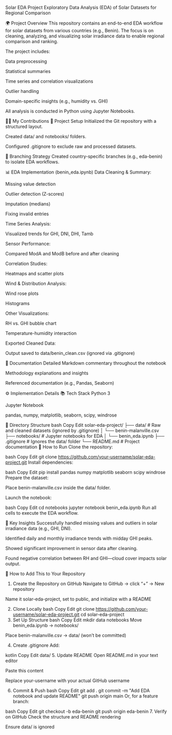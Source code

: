Solar EDA Project
Exploratory Data Analysis (EDA) of Solar Datasets for Regional Comparison

🌍 Project Overview
This repository contains an end-to-end EDA workflow for solar datasets from various countries (e.g., Benin). The focus is on cleaning, analyzing, and visualizing solar irradiance data to enable regional comparison and ranking.

The project includes:

Data preprocessing

Statistical summaries

Time series and correlation visualizations

Outlier handling

Domain-specific insights (e.g., humidity vs. GHI)

All analysis is conducted in Python using Jupyter Notebooks.

👨‍💻 My Contributions
🔧 Project Setup
Initialized the Git repository with a structured layout.

Created data/ and notebooks/ folders.

Configured .gitignore to exclude raw and processed datasets.

🌿 Branching Strategy
Created country-specific branches (e.g., eda-benin) to isolate EDA workflows.

📊 EDA Implementation (benin_eda.ipynb)
Data Cleaning & Summary:

Missing value detection

Outlier detection (Z-scores)

Imputation (medians)

Fixing invalid entries

Time Series Analysis:

Visualized trends for GHI, DNI, DHI, Tamb

Sensor Performance:

Compared ModA and ModB before and after cleaning

Correlation Studies:

Heatmaps and scatter plots

Wind & Distribution Analysis:

Wind rose plots

Histograms

Other Visualizations:

RH vs. GHI bubble chart

Temperature-humidity interaction

Exported Cleaned Data:

Output saved to data/benin_clean.csv (ignored via .gitignore)

📝 Documentation
Detailed Markdown commentary throughout the notebook

Methodology explanations and insights

Referenced documentation (e.g., Pandas, Seaborn)

⚙️ Implementation Details
📚 Tech Stack
Python 3

Jupyter Notebook

pandas, numpy, matplotlib, seaborn, scipy, windrose

📁 Directory Structure
bash
Copy
Edit
solar-eda-project/
├── data/                    # Raw and cleaned datasets (ignored by .gitignore)
│   └── benin-malanville.csv
├── notebooks/               # Jupyter notebooks for EDA
│   └── benin_eda.ipynb
├── .gitignore               # Ignores the data/ folder
└── README.md                # Project documentation
🚀 How to Run
Clone the repository:

bash
Copy
Edit
git clone https://github.com/your-username/solar-eda-project.git
Install dependencies:

bash
Copy
Edit
pip install pandas numpy matplotlib seaborn scipy windrose
Prepare the dataset:

Place benin-malanville.csv inside the data/ folder.

Launch the notebook:

bash
Copy
Edit
cd notebooks
jupyter notebook benin_eda.ipynb
Run all cells to execute the EDA workflow.

📌 Key Insights
Successfully handled missing values and outliers in solar irradiance data (e.g., GHI, DNI).

Identified daily and monthly irradiance trends with midday GHI peaks.

Showed significant improvement in sensor data after cleaning.

Found negative correlation between RH and GHI—cloud cover impacts solar output.

🧭 How to Add This to Your Repository
1. Create the Repository on GitHub
Navigate to GitHub → click “+” → New repository

Name it solar-eda-project, set to public, and initialize with a README

2. Clone Locally
bash
Copy
Edit
git clone https://github.com/your-username/solar-eda-project.git
cd solar-eda-project
3. Set Up Structure
bash
Copy
Edit
mkdir data notebooks
Move benin_eda.ipynb → notebooks/

Place benin-malanville.csv → data/ (won’t be committed)

4. Create .gitignore
Add:

kotlin
Copy
Edit
data/
5. Update README
Open README.md in your text editor

Paste this content

Replace your-username with your actual GitHub username

6. Commit & Push
bash
Copy
Edit
git add .
git commit -m "Add EDA notebook and update README"
git push origin main
Or, for a feature branch:

bash
Copy
Edit
git checkout -b eda-benin
git push origin eda-benin
7. Verify on GitHub
Check the structure and README rendering

Ensure data/ is ignored
